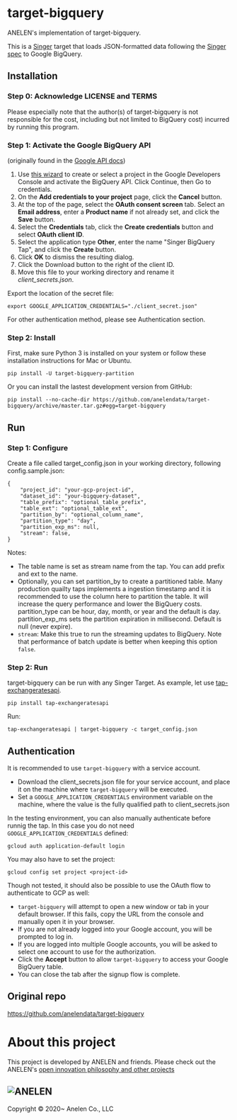 # target-bigquery

ANELEN's implementation of target-bigquery.

This is a [Singer](https://singer.io) target that loads JSON-formatted data
following the [Singer spec](https://github.com/singer-io/getting-started/blob/master/SPEC.md)
to Google BigQuery.

## Installation

### Step 0: Acknowledge LICENSE and TERMS

Please especially note that the author(s) of target-bigquery is not responsible
for the cost, including but not limited to BigQuery cost) incurred by running
this program.

### Step 1: Activate the Google BigQuery API

(originally found in the [Google API docs](https://googlecloudplatform.github.io/google-cloud-python/latest/bigquery/usage.html))

 1. Use [this wizard](https://console.developers.google.com/start/api?id=bigquery-json.googleapis.com) to create or select a project in the Google Developers Console and activate the BigQuery API. Click Continue, then Go to credentials.
 2. On the **Add credentials to your project** page, click the **Cancel** button.
 3. At the top of the page, select the **OAuth consent screen** tab. Select an **Email address**, enter a **Product name** if not already set, and click the **Save** button.
 4. Select the **Credentials** tab, click the **Create credentials** button and select **OAuth client ID**.
 5. Select the application type **Other**, enter the name "Singer BigQuery Tap", and click the **Create** button.
 6. Click **OK** to dismiss the resulting dialog.
 7. Click the Download button to the right of the client ID.
 8. Move this file to your working directory and rename it *client_secrets.json*.


Export the location of the secret file:

```
export GOOGLE_APPLICATION_CREDENTIALS="./client_secret.json"
```

For other authentication method, please see Authentication section.

### Step 2: Install

First, make sure Python 3 is installed on your system or follow these 
installation instructions for Mac or Ubuntu.

```
pip install -U target-bigquery-partition
```

Or you can install the lastest development version from GitHub:

```
pip install --no-cache-dir https://github.com/anelendata/target-bigquery/archive/master.tar.gz#egg=target-bigquery
```

## Run

### Step 1: Configure

Create a file called target_config.json in your working directory, following 
config.sample.json:

```
{
    "project_id": "your-gcp-project-id",
    "dataset_id": "your-bigquery-dataset",
    "table_prefix": "optional_table_prefix",
    "table_ext": "optional_table_ext",
    "partition_by": "optional_column_name",
    "partition_type": "day",
    "partition_exp_ms": null,
    "stream": false,
}
```
Notes:
- The table name is set as stream name from the tap. You can add prefix and ext to the name.
- Optionally, you can set partition_by to create a partitioned table. Many production quailty taps implements a ingestion timestamp and it is recommended to use the column here to partition the table. It will increase the query performance and lower the BigQuery costs. partition_type can be hour, day, month, or year and the default is day. partition_exp_ms sets the partition expiration in millisecond. Default is null (never expire).
- `stream`: Make this true to run the streaming updates to BigQuery. Note that performance of batch update is better when keeping this option `false`.

### Step 2: Run

target-bigquery can be run with any Singer Target. As example, let use
[tap-exchangeratesapi](https://github.com/singer-io/tap-exchangeratesapi).

```
pip install tap-exchangeratesapi
```

Run:

```
tap-exchangeratesapi | target-bigquery -c target_config.json
```

## Authentication

It is recommended to use `target-bigquery` with a service account.

- Download the client_secrets.json file for your service account, and place it
  on the machine where `target-bigquery` will be executed.
- Set a `GOOGLE_APPLICATION_CREDENTIALS` environment variable on the machine,
  where the value is the fully qualified path to client_secrets.json

In the testing environment, you can also manually authenticate before runnig
the tap. In this case you do not need `GOOGLE_APPLICATION_CREDENTIALS` defined:

```
gcloud auth application-default login
```

You may also have to set the project:

```
gcloud config set project <project-id>
```

Though not tested, it should also be possible to use the OAuth flow to
authenticate to GCP as well:
- `target-bigquery` will attempt to open a new window or tab in your default
  browser. If this fails, copy the URL from the console and manually open it
  in your browser.
- If you are not already logged into your Google account, you will be prompted
  to log in.
- If you are logged into multiple Google accounts, you will be asked to select
  one account to use for the authorization.
- Click the **Accept** button to allow `target-bigquery` to access your Google BigQuery
  table.
- You can close the tab after the signup flow is complete.

## Original repo
https://github.com/anelendata/target-bigquery

# About this project

This project is developed by
ANELEN and friends. Please check out the ANELEN's
[open innovation philosophy and other projects](https://anelen.co/open-source.html)

![ANELEN](https://avatars.githubusercontent.com/u/13533307?s=400&u=a0d24a7330d55ce6db695c5572faf8f490c63898&v=4)
---

Copyright &copy; 2020~ Anelen Co., LLC
